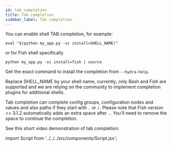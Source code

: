 ```yaml
---
id: tab_completion
title: Tab completion
sidebar_label: Tab completion
---
```

You can enable shell TAB completion, for example:
```
eval "$(python my_app.py -sc install=SHELL_NAME)"
```
or for Fish shell specifically
```
python my_app.py -sc install=fish | source
```

Get the exact command to install the completion from `--hydra-help`.

Replace SHELL_NAME by your shell name, currently, only Bash and Fish are supported and we are relying on the community to implement completion plugins for additional shells.

Tab completion can complete config groups, configuration nodes and values and also paths if they start with `.` or `/`. Please note that Fish version <= 3.1.2 automatically adds an extra space after `.`. You'll need to remove the space to continue the completion.

See this short video demonstration of tab completion:

import Script from '../../../src/components/Script.jsx';

<Script id="asciicast-272604" src="https://asciinema.org/a/272604.js" async></Script>
